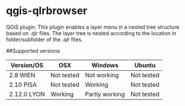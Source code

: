 # qgis-qlrbrowser
QGIS plugin. This plugin enables a layer menu in a nested tree structure based on .qlr files. The layer tree is nested according to the location in folder/subfolder of the .qlr files.



##Supported versions 

| Version/OS | OSX | Windows | Ubuntu |
|-------------|------------|----------------|------------|
| 2.8 WIEN | Not tested | Not working | Not tested |
| 2.10 PISA | Not tested | Working | Not tested |
| 2.12.0 LYON | Working | Partly working | Not tested |
